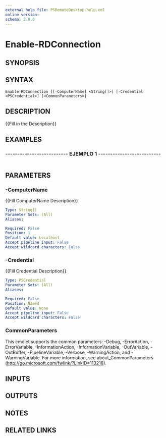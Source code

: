 ```yaml
---
external help file: PSRemoteDesktop-help.xml
online version: 
schema: 2.0.0
---
```


# Enable-RDConnection

## SYNOPSIS

## SYNTAX

```
Enable-RDConnection [[-ComputerName] <String[]>] [-Credential <PSCredential>] [<CommonParameters>]
```

## DESCRIPTION
{{Fill in the Description}}

## EXAMPLES

### -------------------------- EJEMPLO 1 --------------------------
```

```

## PARAMETERS

### -ComputerName
{{Fill ComputerName Description}}

```yaml
Type: String[]
Parameter Sets: (All)
Aliases: 

Required: False
Position: 1
Default value: Localhost
Accept pipeline input: False
Accept wildcard characters: False
```

### -Credential
{{Fill Credential Description}}

```yaml
Type: PSCredential
Parameter Sets: (All)
Aliases: 

Required: False
Position: Named
Default value: None
Accept pipeline input: False
Accept wildcard characters: False
```

### CommonParameters
This cmdlet supports the common parameters: -Debug, -ErrorAction, -ErrorVariable, -InformationAction, -InformationVariable, -OutVariable, -OutBuffer, -PipelineVariable, -Verbose, -WarningAction, and -WarningVariable. For more information, see about_CommonParameters (http://go.microsoft.com/fwlink/?LinkID=113216).

## INPUTS

## OUTPUTS

## NOTES

## RELATED LINKS

